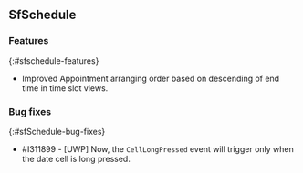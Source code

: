 ## SfSchedule

### Features
{:#sfschedule-features}

* Improved Appointment arranging order based on descending of end time in time slot views.

### Bug fixes
{:#sfSchedule-bug-fixes}

* \#I311899 - [UWP] Now, the `CellLongPressed` event will trigger only when the date cell is long pressed.
